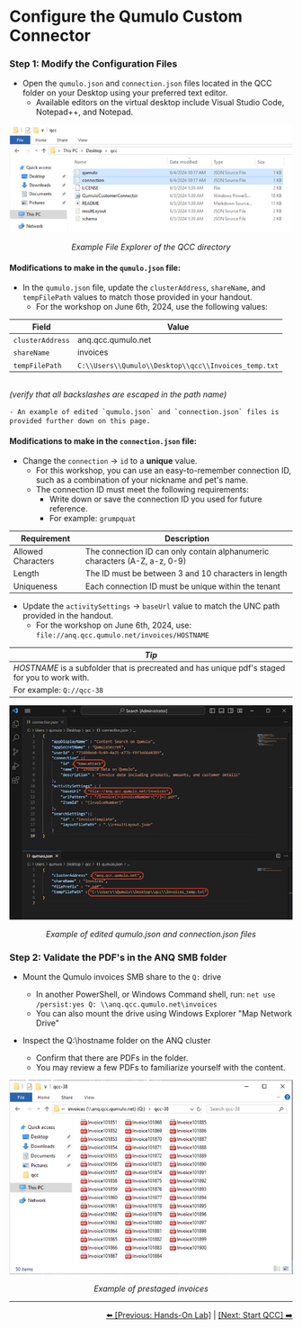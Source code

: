 # Configure the Qumulo Custom Connector

### Step 1: Modify the Configuration Files

- Open the `qumulo.json` and `connection.json` files located in the QCC folder on your Desktop using your preferred text editor.
   - Available editors on the virtual desktop include Visual Studio Code, Notepad++, and Notepad.

<p align="center">
  <img src="https://github.com/Qumulo/QumuloCustomConnector/blob/main/workshop/images/explorer-showing-json-files.png" alt="File Explorer Example">
</p>
<p align="center">
  <em>Example File Explorer of the QCC directory</em>
</p>

#### Modifications to make in the `qumulo.json` file:

- In the `qumulo.json` file, update the `clusterAddress`, `shareName`, and `tempFilePath` values to match those provided in your handout.
    - For the workshop on June 6th, 2024, use the following values:

| Field            | Value                                               |
|------------------|-----------------------------------------------------|
| `clusterAddress` | anq.qcc.qumulo.net                                  |
| `shareName`      | invoices                                            |
| `tempFilePath`   | `C:\\Users\\Qumulo\\Desktop\\qcc\\Invoices_temp.txt`  |
<br> *(verify that all backslashes are escaped in the path name)* 

    - An example of edited `qumulo.json` and `connection.json` files is provided further down on this page.

#### Modifications to make in the `connection.json` file:

- Change the `connection` -> `id` to a **unique** value.
   - For this workshop, you can use an easy-to-remember connection ID, such as a combination of your nickname and pet's name.
   - The connection ID must meet the following requirements:
      - Write down or save the connection ID you used for future reference.
      - For example: `grumpquat`

| Requirement       | Description                                                                          |
|-------------------|--------------------------------------------------------------------------------------|
| Allowed Characters| The connection ID can only contain alphanumeric characters (A-Z, a-z, 0-9)           |
| Length            | The ID must be between 3 and 10 characters in length                                 |
| Uniqueness        | Each connection ID must be unique within the tenant                                  |

- Update the `activitySettings` -> `baseUrl` value to match the UNC path provided in the handout.
    - For the workshop on June 6th, 2024, use: `file://anq.qcc.qumulo.net/invoices/HOSTNAME`

| *Tip* |
|------------------------------------------------------------------------------------------------------------------------------------------|
| *HOSTNAME* is a subfolder that is precreated and has unique pdf's staged for you to work with. |
| For example: `Q://qcc-38`                                            |

<p align="center">
  <img src="https://github.com/Qumulo/QumuloCustomConnector/blob/main/workshop/images/qcc-workshop-vscode-jsons.png" alt="Example of edited config files">
</p>
<p align="center">
  <em>Example of edited qumulo.json and connection.json files</em>
</p>


### Step 2: Validate the PDF's in the ANQ SMB folder

- Mount the Qumulo invoices SMB share to the `Q:` drive
    - In another PowerShell, or Windows Command shell, run:
        `net use /persist:yes Q: \\anq.qcc.qumulo.net\invoices`
    - You can also mount the drive using Windows Explorer "Map Network Drive" 

- Inspect the Q:\hostname folder on the ANQ cluster 
    - Confirm that there are PDFs in the folder.
    - You may review a few PDFs to familiarize yourself with the content.

<p align="center">
  <img src="https://github.com/Qumulo/QumuloCustomConnector/blob/main/workshop/images/list-invoices.png" alt="Invoices directory listing">
</p>
<p align="center">
  <em>Example of prestaged invoices</em>
</p>


---

<div align="right">
  <a href="qcc-workshop-holstart.md">⬅️ [Previous: Hands-On Lab]</a> | <a href="qcc-workshop-startqcc.md">[Next: Start QCC] ➡️ </a>
</div>